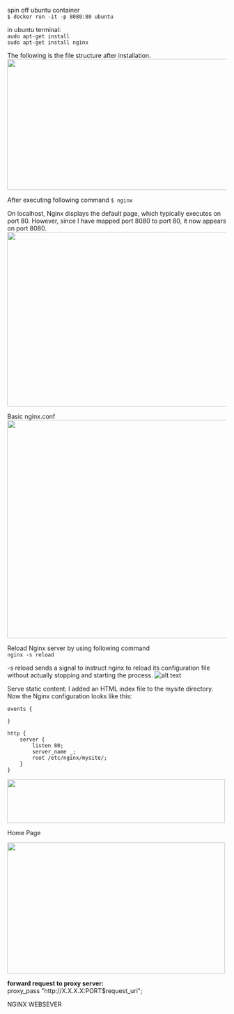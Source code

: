 spin off ubuntu container<br>
```$ docker run -it -p 8080:80 ubuntu```

in ubuntu terminal:<br>
```audo apt-get install```<br>
```sudo apt-get install nginx```

The following is the file structure after installation.
<img src="image.png" width="900" height="300">

After executing following command 
```$ nginx``` 

On localhost, Nginx displays the default page, which typically executes on port 80. However, since I have mapped port 8080 to port 80, it now appears on port 8080.<br>
<img src="image-2.png" width="800" height="400">

Basic nginx.conf<br>
<img src="image-3.png" width="600" height="500">

Reload Nginx server by using following command<br>
```nginx -s reload```

-s reload sends a signal to instruct nginx to reload its configuration file without actually stopping and starting the process.
![alt text](image-4.png)



Serve static content:
I added an HTML index file to the mysite directory. Now the Nginx configuration looks like this:

```
events {

}

http {
    server {
        listen 80;
        server_name _;
        root /etc/nginx/mysite/;
    }
}
```

<img src="image-6.png" width="500" height="100">

<p>Home Page</p>

<img src="image-5.png" width="500" height="300">

<p>
<b>forward request to proxy server:<br></b>
 proxy_pass "http://X.X.X.X:PORT$request_uri";

</p>
NGINX WEBSEVER
